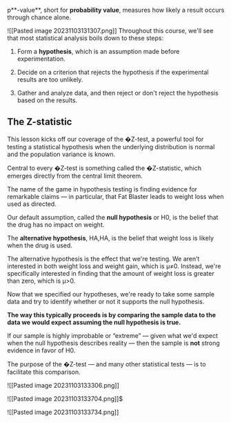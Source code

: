 p**-value**, short for **probability value**, measures how likely a result occurs through chance alone.

![[Pasted image 20231103131307.png]]
Throughout this course, we'll see that most statistical analysis boils down to these steps:

1. Form a **hypothesis**, which is an assumption made before experimentation.
    
2. Decide on a criterion that rejects the hypothesis if the experimental results are too unlikely.
    
3. Gather and analyze data, and then reject or don't reject the hypothesis based on the results.

## The Z-statistic

This lesson kicks off our coverage of the �Z-test, a powerful tool for testing a statistical hypothesis when the underlying distribution is normal and the population variance is known.

Central to every �Z-test is something called the �Z-statistic, which emerges directly from the central limit theorem.

The name of the game in hypothesis testing is finding evidence for remarkable claims — in particular, that Fat Blaster leads to weight loss when used as directed.

Our default assumption, called the **null hypothesis** or H0, is the belief that the drug has no impact on weight.

The **alternative hypothesis**, HA,HA​, is the belief that weight loss is likely when the drug is used.

The alternative hypothesis is the effect that we're testing. We aren’t interested in both weight loss and weight gain, which is μ≠0. Instead, we're specifically interested in finding that the amount of weight loss is greater than zero, which is μ>0.

Now that we specified our hypotheses, we're ready to take some sample data and try to identify whether or not it supports the null hypothesis.

**The way this typically proceeds is by comparing the sample data to the data we would expect assuming the null hypothesis is **true**.**

If our sample is highly improbable or “extreme” — given what we'd expect when the null hypothesis describes reality — then the sample is **not** strong evidence in favor of H0​.

The purpose of the �Z-test — and many other statistical tests — is to facilitate this comparison.

![[Pasted image 20231103133306.png]]

![[Pasted image 20231103133704.png]]$

![[Pasted image 20231103133734.png]]